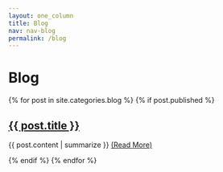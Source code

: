 ```yaml
---
layout: one_column
title: Blog
nav: nav-blog
permalink: /blog
---
```

# Blog

{% for post in site.categories.blog %}
{% if post.published %}
## <a href="{{ post.url }}" class="no-link">{{ post.title }}</a>

{{ post.content | summarize }} <a href="{{ post.url }}" class="post-readmore">(Read More)</a>

{% endif %}
{% endfor %}
